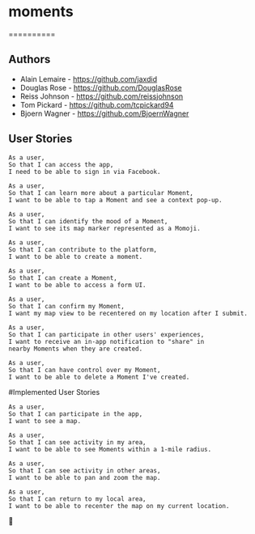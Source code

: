 # moments
==========

## Authors
- Alain Lemaire - https://github.com/jaxdid
- Douglas Rose - https://github.com/DouglasRose
- Reiss Johnson - https://github.com/reissjohnson
- Tom Pickard - https://github.com/tcpickard94
- Bjoern Wagner - https://github.com/BjoernWagner

## User Stories
```
As a user,
So that I can access the app,
I need to be able to sign in via Facebook.
```

```
As a user,
So that I can learn more about a particular Moment,
I want to be able to tap a Moment and see a context pop-up.
```

```
As a user,
So that I can identify the mood of a Moment,
I want to see its map marker represented as a Momoji.
```

```
As a user,
So that I can contribute to the platform,
I want to be able to create a moment.
```

```
As a user,
So that I can create a Moment,
I want to be able to access a form UI.
```

```
As a user,
So that I can confirm my Moment,
I want my map view to be recentered on my location after I submit.
```

```
As a user,
So that I can participate in other users' experiences,
I want to receive an in-app notification to "share" in 
nearby Moments when they are created.
```

```
As a user,
So that I can have control over my Moment,
I want to be able to delete a Moment I've created.
```

#Implemented User Stories
```
As a user,
So that I can participate in the app,
I want to see a map.
```
```
As a user,
So that I can see activity in my area,
I want to be able to see Moments within a 1-mile radius.
```
```
As a user,
So that I can see activity in other areas,
I want to be able to pan and zoom the map.
```
```
As a user,
So that I can return to my local area,
I want to be able to recenter the map on my current location.
```
:construction: